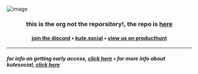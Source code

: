 ![image](https://github.com/user-attachments/assets/c83e3303-296c-40d7-ab89-05a2bbc36353)

<center>
  
  <h3 align="middle">  this is the org not the reporsitory!, the repo is <a href="https://github.com/ryawaa/kutesocial">here</a> </h3>
 <h4 align="middle"> <a href="https://discord.gg/4DgnBatpEH">join the discord</a> • <a href="https://kute.social">kute.social</a> • <a href="https://producthunt.com/products/kutesocial">view us on producthunt</a> </h3>
</center>
<hr/>

##### for info on getting early access, [click here](https://kute.social/ryana/p/1) • for more info about kutesocial, [click here](https://kute.social/ryana/p/11)
#####  
